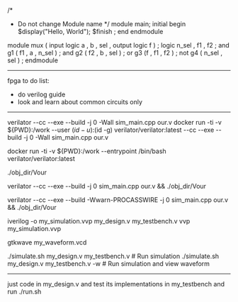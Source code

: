 /* 
 * Do not change Module name 
*/
module main;
  initial 
    begin
      $display("Hello, World");
      $finish ;
    end
endmodule


module mux
(
input logic a , b , sel ,
output logic f
) ;
logic n_sel , f1 , f2 ;
and g1 ( f1 , a , n_sel ) ;
and g2 ( f2 , b , sel ) ;
or g3 (f , f1 , f2 ) ;
not g4 ( n_sel , sel ) ;
endmodule

----


fpga to do list:
- do verilog guide
- look and learn about common circuits only


-----
verilator --cc --exe --build -j 0 -Wall sim_main.cpp our.v
docker run -ti -v ${PWD}:/work --user $(id -u):$(id -g) verilator/verilator:latest --cc --exe --build -j 0 -Wall sim_main.cpp our.v

docker run -ti -v ${PWD}:/work --entrypoint /bin/bash verilator/verilator:latest

./obj_dir/Vour

verilator --cc --exe --build -j 0 sim_main.cpp our.v && ./obj_dir/Vour

verilator --cc --exe --build -Wwarn-PROCASSWIRE -j 0 sim_main.cpp our.v && ./obj_dir/Vour


iverilog -o my_simulation.vvp my_design.v my_testbench.v
vvp my_simulation.vvp

gtkwave my_waveform.vcd


./simulate.sh my_design.v my_testbench.v           # Run simulation
./simulate.sh my_design.v my_testbench.v -w        # Run simulation and view waveform


-----


just code in my_design.v and test its implementations in my_testbench and run ./run.sh